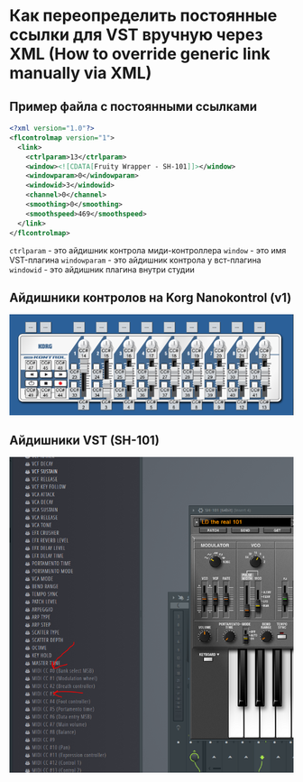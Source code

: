 # Как переопределить постоянные ссылки для VST вручную через XML (How to override generic link manually via XML)

## Пример файла с постоянными ссылками

```xml
<?xml version="1.0"?>
<flcontrolmap version="1">
  <link>
    <ctrlparam>13</ctrlparam>
    <window><![CDATA[Fruity Wrapper - SH-101]]></window>
    <windowparam>0</windowparam>
    <windowid>3</windowid>
    <channel>0</channel>
    <smoothing>0</smoothing>
    <smoothspeed>469</smoothspeed>
  </link>
</flcontrolmap>
```

`ctrlparam` - это айдишник контрола миди-контроллера
`window` - это имя VST-плагина
`windowparam` - это айдишник контрола у вст-плагина
`windowid` - это айдишник плагина внутри студии

## Айдишники контролов на Korg Nanokontrol (v1)
![korg_map](./map.png)

## Айдишники VST (SH-101)
![korg_map](./map-vst.png)

